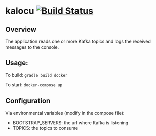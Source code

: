 # kalocu [![Build Status](https://travis-ci.org/balazsmaria/kalocu.svg?branch=master)](https://travis-ci.org/balazsmaria/kalocu)

Overview
---

The application reads one or more Kafka topics and logs the received messages to the console.

Usage:
---
To build: `gradle build docker`

To start: `docker-compose up`

Configuration
---
Via environmental variables (modify in the compose file):

- BOOTSTRAP_SERVERS: the url where Kafka is listening
- TOPICS: the topics to consume
